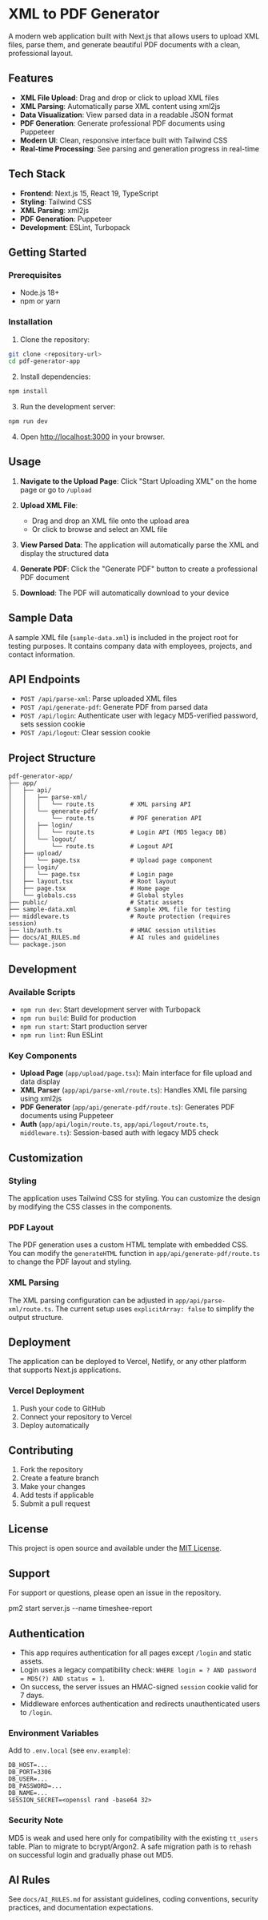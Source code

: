 # XML to PDF Generator

A modern web application built with Next.js that allows users to upload XML files, parse them, and generate beautiful PDF documents with a clean, professional layout.

## Features

- **XML File Upload**: Drag and drop or click to upload XML files
- **XML Parsing**: Automatically parse XML content using xml2js
- **Data Visualization**: View parsed data in a readable JSON format
- **PDF Generation**: Generate professional PDF documents using Puppeteer
- **Modern UI**: Clean, responsive interface built with Tailwind CSS
- **Real-time Processing**: See parsing and generation progress in real-time

## Tech Stack

- **Frontend**: Next.js 15, React 19, TypeScript
- **Styling**: Tailwind CSS
- **XML Parsing**: xml2js
- **PDF Generation**: Puppeteer
- **Development**: ESLint, Turbopack

## Getting Started

### Prerequisites

- Node.js 18+ 
- npm or yarn

### Installation

1. Clone the repository:
```bash
git clone <repository-url>
cd pdf-generator-app
```

2. Install dependencies:
```bash
npm install
```

3. Run the development server:
```bash
npm run dev
```

4. Open [http://localhost:3000](http://localhost:3000) in your browser.

## Usage

1. **Navigate to the Upload Page**: Click "Start Uploading XML" on the home page or go to `/upload`

2. **Upload XML File**: 
   - Drag and drop an XML file onto the upload area
   - Or click to browse and select an XML file

3. **View Parsed Data**: The application will automatically parse the XML and display the structured data

4. **Generate PDF**: Click the "Generate PDF" button to create a professional PDF document

5. **Download**: The PDF will automatically download to your device

## Sample Data

A sample XML file (`sample-data.xml`) is included in the project root for testing purposes. It contains company data with employees, projects, and contact information.

## API Endpoints

- `POST /api/parse-xml`: Parse uploaded XML files
- `POST /api/generate-pdf`: Generate PDF from parsed data
- `POST /api/login`: Authenticate user with legacy MD5-verified password, sets session cookie
- `POST /api/logout`: Clear session cookie

## Project Structure

```
pdf-generator-app/
├── app/
│   ├── api/
│   │   ├── parse-xml/
│   │   │   └── route.ts          # XML parsing API
│   │   └── generate-pdf/
│   │       └── route.ts          # PDF generation API
│   │   ├── login/
│   │   │   └── route.ts          # Login API (MD5 legacy DB)
│   │   └── logout/
│   │       └── route.ts          # Logout API
│   ├── upload/
│   │   └── page.tsx              # Upload page component
│   ├── login/
│   │   └── page.tsx              # Login page
│   ├── layout.tsx                # Root layout
│   ├── page.tsx                  # Home page
│   └── globals.css               # Global styles
├── public/                       # Static assets
├── sample-data.xml              # Sample XML file for testing
├── middleware.ts                 # Route protection (requires session)
├── lib/auth.ts                   # HMAC session utilities
├── docs/AI_RULES.md              # AI rules and guidelines
└── package.json
```

## Development

### Available Scripts

- `npm run dev`: Start development server with Turbopack
- `npm run build`: Build for production
- `npm run start`: Start production server
- `npm run lint`: Run ESLint

### Key Components

- **Upload Page** (`app/upload/page.tsx`): Main interface for file upload and data display
- **XML Parser** (`app/api/parse-xml/route.ts`): Handles XML file parsing using xml2js
- **PDF Generator** (`app/api/generate-pdf/route.ts`): Generates PDF documents using Puppeteer
- **Auth** (`app/api/login/route.ts`, `app/api/logout/route.ts`, `middleware.ts`): Session-based auth with legacy MD5 check

## Customization

### Styling
The application uses Tailwind CSS for styling. You can customize the design by modifying the CSS classes in the components.

### PDF Layout
The PDF generation uses a custom HTML template with embedded CSS. You can modify the `generateHTML` function in `app/api/generate-pdf/route.ts` to change the PDF layout and styling.

### XML Parsing
The XML parsing configuration can be adjusted in `app/api/parse-xml/route.ts`. The current setup uses `explicitArray: false` to simplify the output structure.

## Deployment

The application can be deployed to Vercel, Netlify, or any other platform that supports Next.js applications.

### Vercel Deployment

1. Push your code to GitHub
2. Connect your repository to Vercel
3. Deploy automatically

## Contributing

1. Fork the repository
2. Create a feature branch
3. Make your changes
4. Add tests if applicable
5. Submit a pull request

## License

This project is open source and available under the [MIT License](LICENSE).

## Support

For support or questions, please open an issue in the repository.


pm2 start server.js --name timeshee-report

## Authentication

- This app requires authentication for all pages except `/login` and static assets.
- Login uses a legacy compatibility check: `WHERE login = ? AND password = MD5(?) AND status = 1`.
- On success, the server issues an HMAC-signed `session` cookie valid for 7 days.
- Middleware enforces authentication and redirects unauthenticated users to `/login`.

### Environment Variables

Add to `.env.local` (see `env.example`):

```
DB_HOST=...
DB_PORT=3306
DB_USER=...
DB_PASSWORD=...
DB_NAME=...
SESSION_SECRET=<openssl rand -base64 32>
```

### Security Note

MD5 is weak and used here only for compatibility with the existing `tt_users` table. Plan to migrate to bcrypt/Argon2. A safe migration path is to rehash on successful login and gradually phase out MD5.

## AI Rules

See `docs/AI_RULES.md` for assistant guidelines, coding conventions, security practices, and documentation expectations.